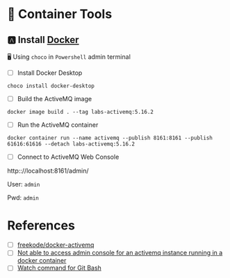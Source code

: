 # :whale2: Container Tools


## :a: Install  [Docker](https://www.docker.com/)

:desktop_computer: Using `choco` in `Powershell` admin terminal


- [ ] Install Docker Desktop

```
choco install docker-desktop
```

- [ ] Build the ActiveMQ image


```
docker image build . --tag labs-activemq:5.16.2
```

- [ ] Run the ActiveMQ container

```
docker container run --name activemq --publish 8161:8161 --publish 61616:61616 --detach labs-activemq:5.16.2 
```

- [ ] Connect to ActiveMQ Web Console

http:://localhost:8161/admin/


User: `admin`

Pwd: `admin`

# References

- [ ] [freekode/docker-activemq](https://github.com/freekode/docker-activemq)
- [ ] [Not able to access admin console for an activemq instance running in a docker container](https://stackoverflow.com/questions/63127321/not-able-to-access-admin-console-for-an-activemq-instance-running-in-a-docker-co)
- [ ] [Watch command for Git Bash](https://gist.github.com/espaciomore/28e24ce4f91177c0964f4f67bb5c5fda)
